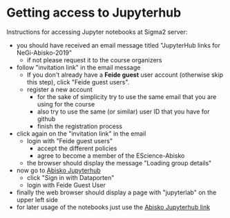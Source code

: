 # Getting access to Jupyterhub

Instructions for accessing Jupyter notebooks at Sigma2 server:

  - you should have received an email message titled "JupyterHub links for NeGi-Abisko-2019"
    - if not please request it to the course organizers 
  - follow "invitation link" in the email message 
    - If you don't already have a **Feide guest** user account (otherwise skip this step), click "Feide guest users". 
    - register a new account 
      - for the sake of simplicity try to use the same email that you are using for the course 
      - also try to use the same (or similar) user ID that you have for github 
      - finish the registration process
  - click again on the "invitation link" in the email
    - login with "Feide guest users"
      - accept the different policies
      - agree to become a member of the EScience-Abisko
    - the browser should display the message "Loading group details" 
  - now go to [Abisko Jupyterhub](http://abisko.uiogeo-apps.sigma2.no)
    - click "Sign in with Dataporten"
    - login with Feide Guest User 
  - finally the web browser should display a page with "jupyterlab" on the upper left side
  - for later usage of the notebooks just use the [Abisko Jupyterhub link](http://abisko.uiogeo-apps.sigma2.no/hub/user-redirect/git-pull?repo=https://github.com//NordicESMHub/NEGI-Abisko-2019&branch=gh-pages&subPath=content%2Fintro.md&app=lab) 

